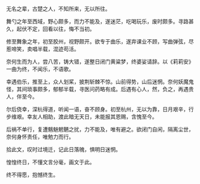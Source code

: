 无名之辈，古楚之人，不知所来，无以所往。

舞勺之年至西域，野心颇多，而力不能及，遂迷茫，吃喝玩乐，废时颇多。寻路甚久，起伏不定，回看以往，悔不当初。

修至舞象之年，初至胶州，视野颇开。欲专于曲乐，遂弃课业不顾，写曲弹弦，尽惹啼笑，卖唱半载，混迹苟活。

奈何生而为人，尝八苦，铸大错，遂整日闭门黄粱梦，终婆娑请辞。以《莉莉安》一曲为终，不闻乐，不语歌。

幸遇伯乐，推至上，众人划桨，披荆斩棘不惊。山前得势，山后迷惘。奈何妖魔鬼怪，其间琐事颇多，郁郁半载，寻医问药略有成。后遇有心人，然，负之，再遇贵人，伴至今。

尔后侥幸，深杭得道，听闻一语，奋不顾身。初至杭州，无以为靠，日月艰辛，行步维艰。幸友人相助，渡此暗无天日，未能报其恩赐，含愧至今。

后祸不单行，复遭魑魅魍魉之扰，力不能及，唯有避之。欲闭门自闲，隔离尘世，奈何身怀责任，唯勉力而行。

拾此文，叹时过境迁，记此日落魄，惧明日迷惘。

惶惶终日，不懂文言分毫，画文于此。

终不得愿，抱憾终生。

